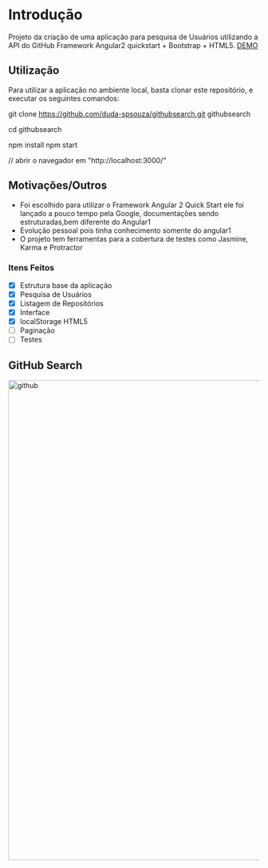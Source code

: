 # Introdução
Projeto da criação de uma aplicação para pesquisa de Usuários utilizando a API do GitHub Framework Angular2 quickstart + Bootstrap + HTML5.
[DEMO](https://duda-spsouza.github.io/githubsearch)

## Utilização
Para utilizar a aplicação no ambiente local, basta clonar este repositório, e executar os seguintes comandos:

git clone https://github.com/duda-spsouza/githubsearch.git  githubsearch

cd githubsearch

npm install
npm start

// abrir o navegador em "http://localhost:3000/"

## Motivações/Outros
- Foi escolhido para utilizar o Framework Angular 2 Quick Start ele foi lançado a pouco tempo pela Google, documentações sendo estruturadas,bem diferente do Angular1
- Evolução pessoal pois tinha conhecimento somente do angular1
- O projeto tem ferramentas para a cobertura de testes como Jasmine, Karma e Protractor 
 
### Itens Feitos
- [x] Estrutura base da aplicação
- [x] Pesquisa de Usuários
- [x] Listagem de Repositórios
- [x] Interface
- [x] localStorage HTML5
- [ ] Paginação
- [ ] Testes
## GitHub Search
<img width="960" alt="github" src="https://cloud.githubusercontent.com/assets/7572502/25404758/7e192220-29d7-11e7-942b-7970ad207b8a.PNG">
